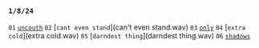 ### `1/8/24`
`01` [`uncouth`](uncouth.wav) 
`02` [`cant even stand`](can't even stand.wav) 
`03` [`only`](only.wav) 
`04` [`extra cold`](extra cold.wav) 
`05` [`darndest thing`](darndest thing.wav) 
`06` [`shadows`](shadows.wav)